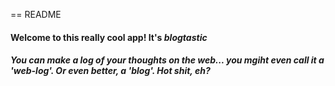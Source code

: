 == README

#### Welcome to this really cool app!  It's _blogtastic_

##### You can make a log of your thoughts on the web... you mgiht even call it a 'web-log'.  Or even better, a 'blog'.  Hot shit, eh?



